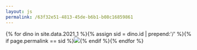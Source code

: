 ```yaml
---
layout: js
permalink: /63f32e51-4813-45de-b6b1-b08c16859861
---
```

{% for dino in site.data.2021_1 %}{% assign sid = dino.id | prepend:'/' %}{% if page.permalink == sid %}<img src="{{dino.url}}" />{% endif %}{% endfor %}
